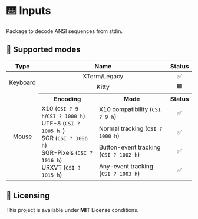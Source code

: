 # ⌨️ Inputs

Package to decode ANSI sequences from stdin.

## 📇 Supported modes

<table>
    <thead>
        <tr>
            <th>Type</th>
            <th colspan="2">Name</th>
            <th>Status</th>
        </tr>
    </thead>
    <tbody>
        <tr>
            <td align="center" rowspan="2">Keyboard</td>
            <td align="center" colspan="2">XTerm/Legacy</td>
            <td align="center">✅</td>
        </tr>
        <tr>
          <td align="center" colspan="2">Kitty</td>
          <td align="center" title="Around 80% complete, doesn't support one type of sequences and lacks tests">🟧</td>
        </tr>
        <tr>
          <td align="center" rowspan="5">Mouse</td>
          <th>Encoding</th>
          <th>Mode</th>
          <th>Status</th>
        </tr>
        <tr>
          <td rowspan="4">
            X10 (<code>CSI ? 9 h</code>/<code>CSI ? 1000 h</code>) <br />
            UTF-8 (<code>CSI ? 1005 h </code>) <br />
            SGR (<code>CSI ? 1006 h</code>) <br />
            SGR-Pixels (<code>CSI ? 1016 h</code>) <br />
            URXVT (<code>CSI ? 1015 h</code>)
          </td>
          <td>X10 compatibility (<code>CSI ? 9 h</code>)</td>
          <td align="center">✅</td>
        </tr>
        <tr>
          <td>Normal tracking (<code>CSI ? 1000 h</code>)</td>
          <td align="center">✅</td>
        </tr>
        <tr>
          <td>Button-event tracking (<code>CSI ? 1002 h</code>)</td>
          <td align="center">✅</td>
        </tr>
        <tr>
          <td>Any-event tracking (<code>CSI ? 1003 h</code>)</td>
          <td align="center">✅</td>
        </tr>
    </tbody>
</table>

##

## 📝 Licensing

This project is available under **MIT** License conditions.
